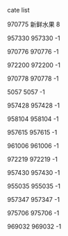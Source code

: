 cate list

970775 新鲜水果 8

957330 957330 -1

970776 970776 -1

972200 972200 -1

970778 970778 -1

5057 5057 -1

957428 957428 -1

958104 958104 -1

957615 957615 -1

961006 961006 -1

972219 972219 -1

957430 957430 -1

955035 955035 -1

957347 957347 -1

975706 975706 -1

969032 969032 -1

